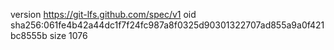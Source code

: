 version https://git-lfs.github.com/spec/v1
oid sha256:061fe4b42a44dc1f7f24fc987a8f0325d90301322707ad855a9a0f421bc8555b
size 1076
